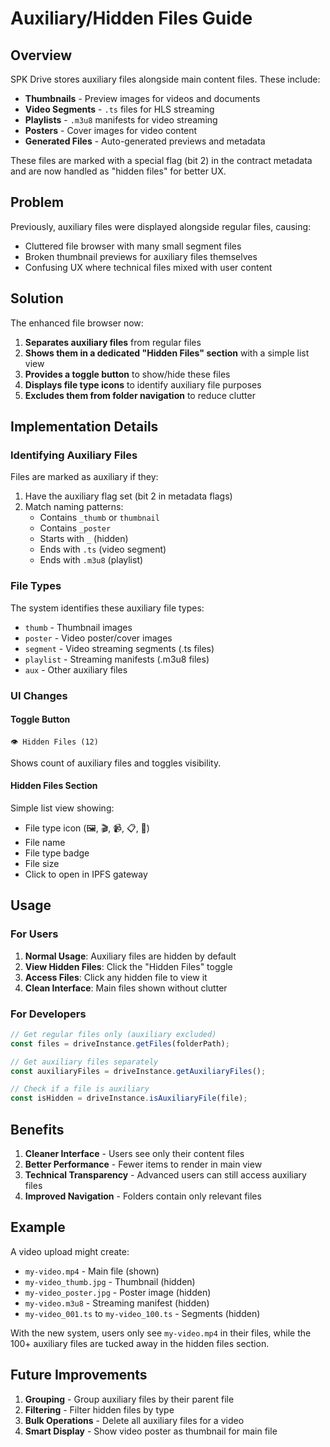 # Auxiliary/Hidden Files Guide

## Overview

SPK Drive stores auxiliary files alongside main content files. These include:

- **Thumbnails** - Preview images for videos and documents
- **Video Segments** - `.ts` files for HLS streaming
- **Playlists** - `.m3u8` manifests for video streaming  
- **Posters** - Cover images for video content
- **Generated Files** - Auto-generated previews and metadata

These files are marked with a special flag (bit 2) in the contract metadata and are now handled as "hidden files" for better UX.

## Problem

Previously, auxiliary files were displayed alongside regular files, causing:
- Cluttered file browser with many small segment files
- Broken thumbnail previews for auxiliary files themselves
- Confusing UX where technical files mixed with user content

## Solution

The enhanced file browser now:

1. **Separates auxiliary files** from regular files
2. **Shows them in a dedicated "Hidden Files" section** with a simple list view
3. **Provides a toggle button** to show/hide these files
4. **Displays file type icons** to identify auxiliary file purposes
5. **Excludes them from folder navigation** to reduce clutter

## Implementation Details

### Identifying Auxiliary Files

Files are marked as auxiliary if they:

1. Have the auxiliary flag set (bit 2 in metadata flags)
2. Match naming patterns:
   - Contains `_thumb` or `thumbnail`
   - Contains `_poster`
   - Starts with `_` (hidden)
   - Ends with `.ts` (video segment)
   - Ends with `.m3u8` (playlist)

### File Types

The system identifies these auxiliary file types:

- `thumb` - Thumbnail images
- `poster` - Video poster/cover images
- `segment` - Video streaming segments (.ts files)
- `playlist` - Streaming manifests (.m3u8 files)
- `aux` - Other auxiliary files

### UI Changes

#### Toggle Button
```
👁️ Hidden Files (12)
```
Shows count of auxiliary files and toggles visibility.

#### Hidden Files Section
Simple list view showing:
- File type icon (🖼️, 🎬, 📹, 📋, 📎)
- File name
- File type badge
- File size
- Click to open in IPFS gateway

## Usage

### For Users

1. **Normal Usage**: Auxiliary files are hidden by default
2. **View Hidden Files**: Click the "Hidden Files" toggle
3. **Access Files**: Click any hidden file to view it
4. **Clean Interface**: Main files shown without clutter

### For Developers

```javascript
// Get regular files only (auxiliary excluded)
const files = driveInstance.getFiles(folderPath);

// Get auxiliary files separately
const auxiliaryFiles = driveInstance.getAuxiliaryFiles();

// Check if a file is auxiliary
const isHidden = driveInstance.isAuxiliaryFile(file);
```

## Benefits

1. **Cleaner Interface** - Users see only their content files
2. **Better Performance** - Fewer items to render in main view
3. **Technical Transparency** - Advanced users can still access auxiliary files
4. **Improved Navigation** - Folders contain only relevant files

## Example

A video upload might create:
- `my-video.mp4` - Main file (shown)
- `my-video_thumb.jpg` - Thumbnail (hidden)
- `my-video_poster.jpg` - Poster image (hidden)  
- `my-video.m3u8` - Streaming manifest (hidden)
- `my-video_001.ts` to `my-video_100.ts` - Segments (hidden)

With the new system, users only see `my-video.mp4` in their files, while the 100+ auxiliary files are tucked away in the hidden files section.

## Future Improvements

1. **Grouping** - Group auxiliary files by their parent file
2. **Filtering** - Filter hidden files by type
3. **Bulk Operations** - Delete all auxiliary files for a video
4. **Smart Display** - Show video poster as thumbnail for main file
